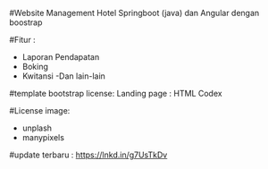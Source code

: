 #Website Management Hotel Springboot (java) dan Angular dengan boostrap

#Fitur :
- Laporan Pendapatan
- Boking
- Kwitansi
-Dan lain-lain

#template bootstrap license:
Landing page : HTML Codex

#License image:
- unplash
- manypixels

#update terbaru :
https://lnkd.in/g7UsTkDv
